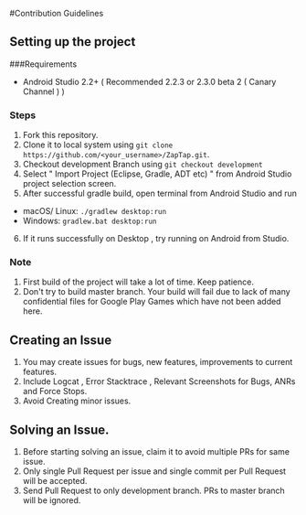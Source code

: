 #Contribution Guidelines

## Setting up the project

###Requirements
* Android Studio 2.2+ ( Recommended 2.2.3 or 2.3.0 beta 2 ( Canary Channel ) ) 

### Steps

1. Fork this repository.
2. Clone it to local system using `git clone https://github.com/<your_username>/ZapTap.git`.
3. Checkout development Branch using `git checkout development`
4. Select " Import Project (Eclipse, Gradle, ADT etc) " from Android Studio project selection screen.
5. After successful gradle build, open terminal from Android Studio and run
  * macOS/ Linux: `./gradlew desktop:run`
  * Windows: `gradlew.bat desktop:run`
6. If it runs successfully on Desktop , try running on Android from Studio.

### Note

1. First build of the project will take a lot of time. Keep patience. 
2. Don't try to build master branch. Your build will fail due to lack of many confidential files for Google Play Games which have not been added here.

## Creating an Issue

1. You may create issues for bugs, new features, improvements to current features.
2. Include Logcat , Error Stacktrace , Relevant Screenshots for Bugs, ANRs and Force Stops. 
3. Avoid Creating minor issues.

## Solving an Issue.

1. Before starting solving an issue, claim it to avoid multiple PRs for same issue.
2. Only single Pull Request per issue and single commit per Pull Request will be accepted. 
3. Send Pull Request to only development branch. PRs to master branch will be ignored.

